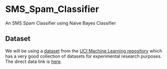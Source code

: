# SMS_Spam_Classifier
An SMS Spam Classifier using Naive Bayes Classifier

## Dataset
We will be using a [dataset](https://archive.ics.uci.edu/ml/datasets/SMS+Spam+Collection) from the [UCI Machine Learning repository](https://archive.ics.uci.edu/ml/index.php) which has a very good collection of datasets for experimental research purposes. The direct data link is [here](https://archive.ics.uci.edu/ml/machine-learning-databases/00228/).
